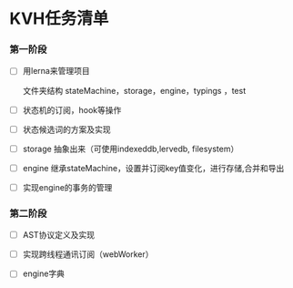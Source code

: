 # KVH任务清单

### 第一阶段

- [ ] 用lerna来管理项目
  
  文件夹结构  stateMachine，storage，engine，typings ，test

- [ ] 状态机的订阅，hook等操作

- [ ] 状态候选词的方案及实现

- [ ] storage 抽象出来（可使用indexeddb,lervedb, filesystem）

- [ ] engine 继承stateMachine，设置并订阅key值变化，进行存储,合并和导出

- [ ] 实现engine的事务的管理

### 第二阶段

- [ ] AST协议定义及实现

- [ ] 实现跨线程通讯订阅（webWorker）

- [ ] engine字典


